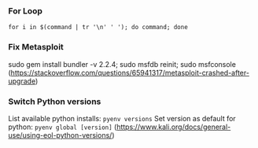### For Loop
`for i in $(command | tr '\n' ' '); do command; done`

### Fix Metasploit
sudo gem install bundler -v 2.2.4; sudo msfdb reinit; sudo msfconsole
(https://stackoverflow.com/questions/65941317/metasploit-crashed-after-upgrade)


### Switch Python versions
List available python installs: `pyenv versions`
Set version as default for python: `pyenv global [version]`
(https://www.kali.org/docs/general-use/using-eol-python-versions/)
